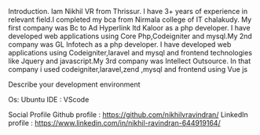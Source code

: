 Introduction.
Iam Nikhil VR from Thrissur. I have 3+ years of experience in relevant field.I completed my bca from Nirmala college of IT chalakudy. My first company was Bc to Ad Hyperlink ltd Kaloor as a php developer. I have developed web applications using Core Php,Codeigniter and mysql.My 2nd company was GL Infotech as a php developer. I have developed web applications using Codeigniter,laravel and mysql and frontend technologies like Jquery and javascript.My 3rd company was Intellect Outsource. In that company i used codeigniter,laravel,zend ,mysql and frontend using Vue js

Describe your development environment

Os: Ubuntu
IDE : VScode

Social Profile
Github profile : https://github.com/nikhilvravindran/
LinkedIn profile : https://www.linkedin.com/in/nikhil-ravindran-644919164/